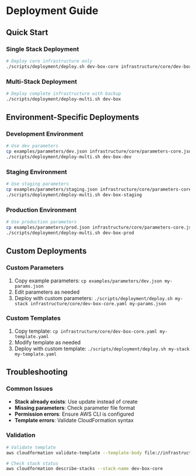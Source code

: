 # Deployment Guide

## Quick Start

### Single Stack Deployment
```bash
# Deploy core infrastructure only
./scripts/deployment/deploy.sh dev-box-core infrastructure/core/dev-box-core.yaml infrastructure/core/parameters-core.json
```

### Multi-Stack Deployment
```bash
# Deploy complete infrastructure with backup
./scripts/deployment/deploy-multi.sh dev-box
```

## Environment-Specific Deployments

### Development Environment
```bash
# Use dev parameters
cp examples/parameters/dev.json infrastructure/core/parameters-core.json
./scripts/deployment/deploy-multi.sh dev-box-dev
```

### Staging Environment
```bash
# Use staging parameters
cp examples/parameters/staging.json infrastructure/core/parameters-core.json
./scripts/deployment/deploy-multi.sh dev-box-staging
```

### Production Environment
```bash
# Use production parameters
cp examples/parameters/prod.json infrastructure/core/parameters-core.json
./scripts/deployment/deploy-multi.sh dev-box-prod
```

## Custom Deployments

### Custom Parameters
1. Copy example parameters: `cp examples/parameters/dev.json my-params.json`
2. Edit parameters as needed
3. Deploy with custom parameters: `./scripts/deployment/deploy.sh my-stack infrastructure/core/dev-box-core.yaml my-params.json`

### Custom Templates
1. Copy template: `cp infrastructure/core/dev-box-core.yaml my-template.yaml`
2. Modify template as needed
3. Deploy with custom template: `./scripts/deployment/deploy.sh my-stack my-template.yaml`

## Troubleshooting

### Common Issues
- **Stack already exists**: Use update instead of create
- **Missing parameters**: Check parameter file format
- **Permission errors**: Ensure AWS CLI is configured
- **Template errors**: Validate CloudFormation syntax

### Validation
```bash
# Validate template
aws cloudformation validate-template --template-body file://infrastructure/core/dev-box-core.yaml

# Check stack status
aws cloudformation describe-stacks --stack-name dev-box-core
```